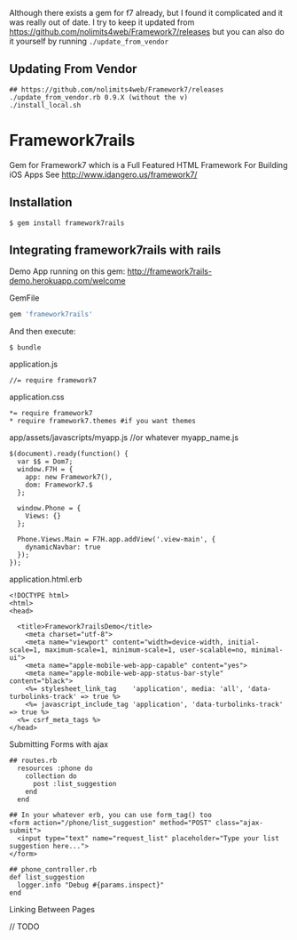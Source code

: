 Although there exists a gem for f7 already, but I found it complicated and it was really out of date. I try to keep it updated from https://github.com/nolimits4web/Framework7/releases but you can also do it yourself by running ``./update_from_vendor``

## Updating From Vendor

```
## https://github.com/nolimits4web/Framework7/releases
./update_from_vendor.rb 0.9.X (without the v)
./install_local.sh
```

# Framework7rails

Gem for Framework7 which is a Full Featured HTML Framework For Building iOS Apps
See http://www.idangero.us/framework7/

## Installation

    $ gem install framework7rails

## Integrating framework7rails with rails

Demo App running on this gem: http://framework7rails-demo.herokuapp.com/welcome

GemFile

```ruby
gem 'framework7rails'
```

And then execute:

    $ bundle

application.js

```
//= require framework7
```

application.css

```
*= require framework7
* require framework7.themes #if you want themes
```

app/assets/javascripts/myapp.js //or whatever myapp_name.js

```
$(document).ready(function() {
  var $$ = Dom7;
  window.F7H = {
    app: new Framework7(),
    dom: Framework7.$
  };

  window.Phone = {
    Views: {}
  };

  Phone.Views.Main = F7H.app.addView('.view-main', {
    dynamicNavbar: true
  });
});
```

application.html.erb

```
<!DOCTYPE html>
<html>
<head>

  <title>Framework7railsDemo</title>
    <meta charset="utf-8">
    <meta name="viewport" content="width=device-width, initial-scale=1, maximum-scale=1, minimum-scale=1, user-scalable=no, minimal-ui">
    <meta name="apple-mobile-web-app-capable" content="yes">
    <meta name="apple-mobile-web-app-status-bar-style" content="black">
    <%= stylesheet_link_tag    'application', media: 'all', 'data-turbolinks-track' => true %>
    <%= javascript_include_tag 'application', 'data-turbolinks-track' => true %>
  <%= csrf_meta_tags %>
</head>
```

Submitting Forms with ajax

```
## routes.rb
  resources :phone do
    collection do
      post :list_suggestion
    end
  end

## In your whatever erb, you can use form_tag() too
<form action="/phone/list_suggestion" method="POST" class="ajax-submit">
  <input type="text" name="request_list" placeholder="Type your list suggestion here...">
</form>

## phone_controller.rb
def list_suggestion
  logger.info "Debug #{params.inspect}"
end
```

Linking Between Pages

// TODO
```

```